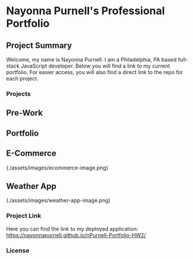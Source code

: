 # Nayonna Purnell's Professional Portfolio

## Project Summary
Welcome, my name is Nayonna Purnell.  I am a Philadelphia, PA based full-stack JavaScript developer.  Below you will find a link to my current portfolio.  For easier access, you will also find a direct link to the repo for each project.

### Projects
## Pre-Work

## Portfolio

## E-Commerce
(./assets/images/ecommerce-image.png)

## Weather App
(./assets/images/weather-app-image.png)

### Project Link
Here you can find the link to my deployed application:  https://nayonnapurnell.github.io/nPurnell-Portfolio-HW2/

### License
